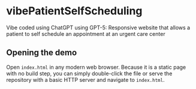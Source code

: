 # vibePatientSelfScheduling
Vibe coded using ChatGPT using GPT-5: Responsive website that allows a patient to self schedule an appointment at an urgent care center

## Opening the demo

Open `index.html` in any modern web browser. Because it is a static page with no build
step, you can simply double-click the file or serve the repository with a basic
HTTP server and navigate to `index.html`.
